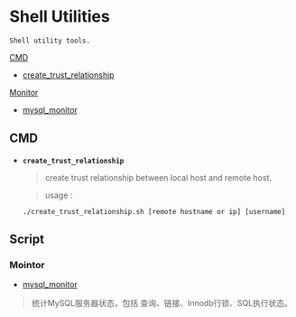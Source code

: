 
# Shell Utilities
`Shell utility tools.`

[CMD]()
- [create_trust_relationship](#1)

[Monitor]()
- [mysql_monitor](#2)

## CMD

- **`create_trust_relationship`**<span id="1"></span>
  
  > create trust relationship between local host and remote host.

  > usage :
  ```shell
  ./create_trust_relationship.sh [remote hostname or ip] [username]
  ```
## Script
### Mointor
- [mysql_monitor]() <span id="2"></span>
> 统计MySQL服务器状态，包括 查询、链接、Innodb行锁、SQL执行状态。

